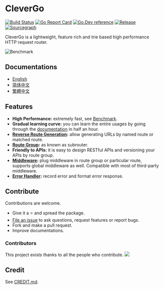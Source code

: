 # CleverGo
[![Build Status](https://travis-ci.org/clevergo/clevergo.svg?branch=master)](https://travis-ci.org/clevergo/clevergo)
[![Go Report Card](https://goreportcard.com/badge/github.com/clevergo/clevergo)](https://goreportcard.com/report/github.com/clevergo/clevergo)
[![Go.Dev reference](https://img.shields.io/badge/go.dev-reference-blue?logo=go&logoColor=white)](https://pkg.go.dev/clevergo.tech/clevergo?tab=doc)
[![Release](https://img.shields.io/github/release/clevergo/clevergo.svg?style=flat-square)](https://github.com/clevergo/clevergo/releases)
[![Sourcegraph](https://sourcegraph.com/github.com/clevergo/clevergo/-/badge.svg)](https://sourcegraph.com/github.com/clevergo/clevergo?badge)

CleverGo is a lightweight, feature rich and trie based high performance HTTP request router.

![Benchmark](https://clevergo.tech/img/benchmark.png)

## Documentations

- [English](https://clevergo.tech/docs/)
- [简体中文](https://clevergo.tech/zh/docs/)
- [繁體中文](https://clevergo.tech/zh-hant/docs/)

## Features

- **High Performance:** extremely fast, see [Benchmark](https://clevergo.tech/docs/benchmark).
- **Gradual learning curve:** you can learn the entire usages by going through the [documentation](#documentation) in half an hour.
- **[Reverse Route Generation](https://clevergo.tech/docs/routing/url-generation):** allow generating URLs by named route or matched route.
- **[Route Group](https://clevergo.tech/docs/routing/route-group):** as known as subrouter.
- **Friendly to APIs:** it is easy to design RESTful APIs and versioning your APIs by route group.
- **[Middleware](https://clevergo.tech/docs/middleware):** plug middleware in route group or particular route, supports global middleware as well. Compatible with most of third-party middleware.
- **[Error Handler](https://clevergo.tech/docs/error-handling):** record error and format error response.

## Contribute

Contributions are welcome.

- Give it a :star: and spread the package.
- [File an issue](https://github.com/clevergo/clevergo/issues/new) to ask questions, request features or report bugs.
- Fork and make a pull request.
- Improve documentations.

### Contributors

This project exists thanks to all the people who contribute.
<a href="https://github.com/clevergo/clevergo/graphs/contributors"><img src="https://opencollective.com/clevergo/contributors.svg?width=890&button=false" /></a>

## Credit

See [CREDIT.md](CREDIT.md).
